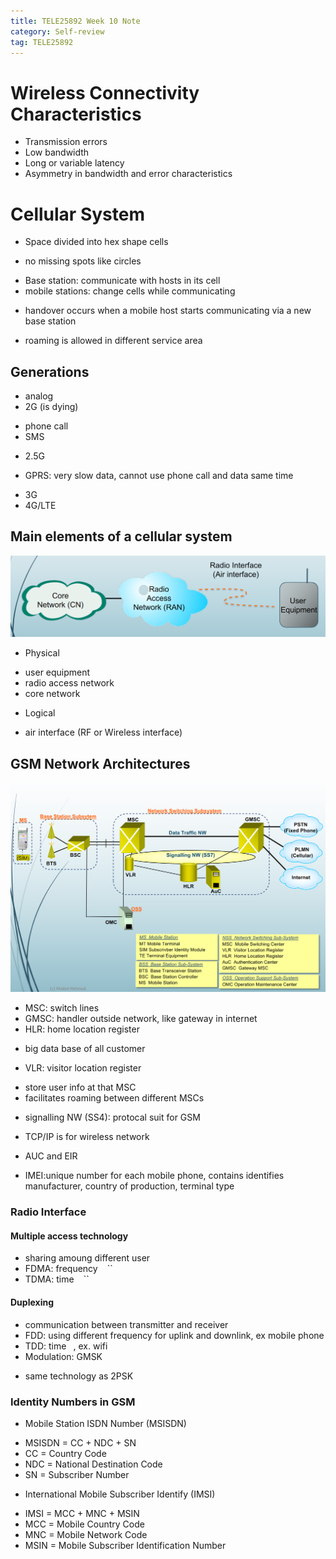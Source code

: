 ```yaml
---
title: TELE25892 Week 10 Note
category: Self-review
tag: TELE25892
---
```

# Wireless Connectivity Characteristics
* Transmission errors
* Low bandwidth
* Long or variable latency
* Asymmetry in bandwidth and error characteristics

# Cellular System
* Space divided into hex shape cells
- no missing spots like circles
* Base station: communicate with hosts in its cell
* mobile stations: change cells while communicating
- handover occurs when a mobile host starts communicating via a new base station
* roaming is allowed in different service area
## Generations

* analog
* 2G (is dying)
- phone call
- SMS
* 2.5G
- GPRS: very slow data, cannot use phone call and data same time
* 3G
* 4G/LTE
## Main elements of a cellular system
![Example](/assets/images/post_images/tele-w10-1.png)
* Physical
- user equipment
- radio access network
- core network
* Logical
- air interface (RF or Wireless interface)
## GSM Network Architectures
![Example](/assets/images/post_images/tele-w10-2.png)
* MSC: switch lines
* GMSC: handler outside network, like gateway in internet
* HLR: home location register
- big data base of all customer
* VLR: visitor location register
- store user info at that MSC
- facilitates roaming between different MSCs
* signalling NW (SS4): protocal suit for GSM
- TCP/IP is for wireless network
* AUC and EIR
- IMEI:unique number for each mobile phone, contains identifies manufacturer, country of production, terminal type
### Radio Interface
#### Multiple access technology
* sharing amoung different user
* FDMA: frequency `` `` ``
* TDMA: time `` `` `` 
#### Duplexing 
* communication between transmitter and receiver
* FDD: using different frequency for uplink and downlink, ex mobile phone
* TDD: time `` ``, ex. wifi
* Modulation: GMSK 
- same technology as 2PSK
### Identity Numbers in GSM
* Mobile Station ISDN Number (MSISDN)
- MSISDN = CC + NDC + SN
- CC = Country Code
- NDC = National Destination Code
- SN = Subscriber Number
* International Mobile Subscriber Identify (IMSI)
- IMSI = MCC + MNC + MSIN
- MCC = Mobile Country Code
- MNC = Mobile Network Code
- MSIN = Mobile Subscriber Identification Number 